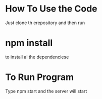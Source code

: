 # How To Use the Code


Just clone th erepository and then run 
# npm install
to install al the dependenciese 

# To Run Program
Type npm start and the server will start
